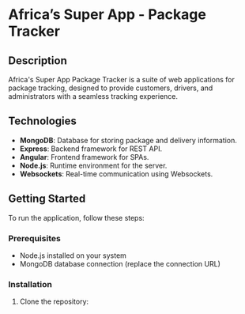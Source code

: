 # Africa’s Super App - Package Tracker

## Description
Africa's Super App Package Tracker is a suite of web applications for package tracking, designed to provide customers, drivers, and administrators with a seamless tracking experience.

## Technologies
- **MongoDB**: Database for storing package and delivery information.
- **Express**: Backend framework for REST API.
- **Angular**: Frontend framework for SPAs.
- **Node.js**: Runtime environment for the server.
- **Websockets**: Real-time communication using Websockets.

## Getting Started
To run the application, follow these steps:

### Prerequisites
- Node.js installed on your system
- MongoDB database connection (replace the connection URL)

### Installation
1. Clone the repository:
